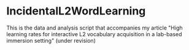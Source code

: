 # IncidentalL2WordLearning
This is the data and analysis script that accompanies my article "High learning rates for interactive L2 vocabulary acquisition in a lab-based immersion setting" (under revision)

